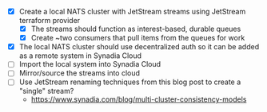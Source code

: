 - [x] Create a local NATS cluster with JetStream streams using JetStream terraform provider
  - [x] The streams should function as interest-based, durable queues
  - [x] Create ~two consumers that pull items from the queues for work
- [x] The local NATS cluster should use decentralized auth so it can be added as a remote system in Synadia Cloud
- [ ] Import the local system into Synadia Cloud
- [ ] Mirror/source the streams into cloud
- [ ] Use JetStream renaming techniques from this blog post to create a "single" stream?
  - https://www.synadia.com/blog/multi-cluster-consistency-models
